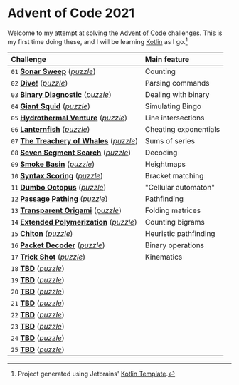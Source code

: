 # Advent of Code 2021

Welcome to my attempt at solving the [Advent of Code][aoc] challenges. This is my first time doing these, and I will be learning [Kotlin][kotlin] as I go.[^1]

| Challenge | Main feature |
| :--       | :--          |
| `01` [**Sonar Sweep**](https://github.com/sidmund/aoc-2021/blob/main/src/day01/Day01.kt) ([*puzzle*](https://adventofcode.com/2021/day/1)) | Counting |  
| `02` [**Dive!**](https://github.com/sidmund/aoc-2021/blob/main/src/day02/Day02.kt) ([*puzzle*](https://adventofcode.com/2021/day/2)) | Parsing commands |  
| `03` [**Binary Diagnostic**](https://github.com/sidmund/aoc-2021/blob/main/src/day03/Day03.kt) ([*puzzle*](https://adventofcode.com/2021/day/3)) | Dealing with binary |  
| `04` [**Giant Squid**](https://github.com/sidmund/aoc-2021/blob/main/src/day04/Day04.kt) ([*puzzle*](https://adventofcode.com/2021/day/4)) | Simulating Bingo |  
| `05` [**Hydrothermal Venture**](https://github.com/sidmund/aoc-2021/blob/main/src/day05/Day05.kt) ([*puzzle*](https://adventofcode.com/2021/day/5)) | Line intersections |  
| `06` [**Lanternfish**](https://github.com/sidmund/aoc-2021/blob/main/src/day06/Day06.kt) ([*puzzle*](https://adventofcode.com/2021/day/6)) | Cheating exponentials |  
| `07` [**The Treachery of Whales**](https://github.com/sidmund/aoc-2021/blob/main/src/day07/Day07.kt) ([*puzzle*](https://adventofcode.com/2021/day/7)) | Sums of series |  
| `08` [**Seven Segment Search**](https://github.com/sidmund/aoc-2021/blob/main/src/day08/Day08.kt) ([*puzzle*](https://adventofcode.com/2021/day/8)) | Decoding |  
| `09` [**Smoke Basin**](https://github.com/sidmund/aoc-2021/blob/main/src/day09/Day09.kt) ([*puzzle*](https://adventofcode.com/2021/day/9)) | Heightmaps |  
| `10` [**Syntax Scoring**](https://github.com/sidmund/aoc-2021/blob/main/src/day10/Day10.kt) ([*puzzle*](https://adventofcode.com/2021/day/10)) | Bracket matching |  
| `11` [**Dumbo Octopus**](https://github.com/sidmund/aoc-2021/blob/main/src/day11/Day11.kt) ([*puzzle*](https://adventofcode.com/2021/day/11)) | "Cellular automaton" |  
| `12` [**Passage Pathing**](https://github.com/sidmund/aoc-2021/blob/main/src/day12/Day12.kt) ([*puzzle*](https://adventofcode.com/2021/day/12)) | Pathfinding |  
| `13` [**Transparent Origami**](https://github.com/sidmund/aoc-2021/blob/main/src/day13/Day13.kt) ([*puzzle*](https://adventofcode.com/2021/day/13)) | Folding matrices |  
| `14` [**Extended Polymerization**](https://github.com/sidmund/aoc-2021/blob/main/src/day14/Day14.kt) ([*puzzle*](https://adventofcode.com/2021/day/14)) | Counting bigrams |  
| `15` [**Chiton**](https://github.com/sidmund/aoc-2021/blob/main/src/day15/Day15.kt) ([*puzzle*](https://adventofcode.com/2021/day/15)) | Heuristic pathfinding |  
| `16` [**Packet Decoder**](https://github.com/sidmund/aoc-2021/blob/main/src/day16/Day16.kt) ([*puzzle*](https://adventofcode.com/2021/day/16)) | Binary operations |  
| `17` [**Trick Shot**](https://github.com/sidmund/aoc-2021/blob/main/src/day17/Day17.kt) ([*puzzle*](https://adventofcode.com/2021/day/17)) | Kinematics |  
| `18` [**TBD**](https://github.com/sidmund/aoc-2021/blob/main/src/day18/Day18.kt) ([*puzzle*](https://adventofcode.com/2021/day/18)) |  
| `19` [**TBD**](https://github.com/sidmund/aoc-2021/blob/main/src/day19/Day19.kt) ([*puzzle*](https://adventofcode.com/2021/day/19)) |  
| `20` [**TBD**](https://github.com/sidmund/aoc-2021/blob/main/src/day20/Day20.kt) ([*puzzle*](https://adventofcode.com/2021/day/20)) |  
| `21` [**TBD**](https://github.com/sidmund/aoc-2021/blob/main/src/day21/Day21.kt) ([*puzzle*](https://adventofcode.com/2021/day/21)) |  
| `22` [**TBD**](https://github.com/sidmund/aoc-2021/blob/main/src/day22/Day22.kt) ([*puzzle*](https://adventofcode.com/2021/day/22)) |  
| `23` [**TBD**](https://github.com/sidmund/aoc-2021/blob/main/src/day23/Day23.kt) ([*puzzle*](https://adventofcode.com/2021/day/23)) |  
| `24` [**TBD**](https://github.com/sidmund/aoc-2021/blob/main/src/day24/Day24.kt) ([*puzzle*](https://adventofcode.com/2021/day/24)) |  
| `25` [**TBD**](https://github.com/sidmund/aoc-2021/blob/main/src/day25/Day25.kt) ([*puzzle*](https://adventofcode.com/2021/day/25)) |

[^1]: Project generated using Jetbrains' [Kotlin Template][template].

[aoc]: https://adventofcode.com
[kotlin]: https://kotlinlang.org
[template]: https://github.com/kotlin-hands-on/advent-of-code-kotlin-template
